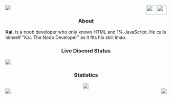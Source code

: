 ![](https://komarev.com/ghpvc/?username=JavaScriptpy&style=flat-square&color=red&label=PROFILE+VIEWS) <a href="https://discord.com/users/714086889878978582"><img src="https://discord.com/assets/145dc557845548a36a82337912ca3ac5.svg" align="right" width="30" height="30"></a> <a href="https://github.com/JavaScriptpy"><img src="https://github.githubassets.com/images/modules/logos_page/GitHub-Mark.png" align="right" width="30" height="30"></a>
<h3 align="center">About</h3>
<b>Kai.</b> is a noob developer who only knows HTML and 1% JavaScript. He calls himself "Kai. The Noob Developer" as it fits his skill lmao.

<h3 align="center">Live Discord Status</h3>
<img src="https://discord.c99.nl/widget/theme-2/714086889878978582.png">
<h3 align="center">Statistics</h3>
<div align="center"><img src="https://github-profile-trophy.vercel.app/?username=JavaScriptpy&theme=dracula&count_private=true"></div>
<img align="left" src="https://github-readme-stats.vercel.app/api?username=JavaScriptpy&show_icons=true&hide_border=true&theme=tokyonight"><img align="right" src="https://github-readme-stats.vercel.app/api/top-langs/?username=JavaScriptpy&theme=tokyonight">
